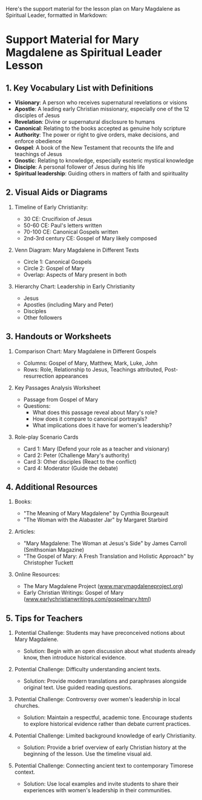 Here's the support material for the lesson plan on Mary Magdalene as Spiritual Leader, formatted in Markdown:

# Support Material for Mary Magdalene as Spiritual Leader Lesson

## 1. Key Vocabulary List with Definitions

- **Visionary**: A person who receives supernatural revelations or visions
- **Apostle**: A leading early Christian missionary, especially one of the 12 disciples of Jesus
- **Revelation**: Divine or supernatural disclosure to humans
- **Canonical**: Relating to the books accepted as genuine holy scripture
- **Authority**: The power or right to give orders, make decisions, and enforce obedience
- **Gospel**: A book of the New Testament that recounts the life and teachings of Jesus
- **Gnostic**: Relating to knowledge, especially esoteric mystical knowledge
- **Disciple**: A personal follower of Jesus during his life
- **Spiritual leadership**: Guiding others in matters of faith and spirituality

## 2. Visual Aids or Diagrams

1. Timeline of Early Christianity:
   - 30 CE: Crucifixion of Jesus
   - 50-60 CE: Paul's letters written
   - 70-100 CE: Canonical Gospels written
   - 2nd-3rd century CE: Gospel of Mary likely composed

2. Venn Diagram: Mary Magdalene in Different Texts
   - Circle 1: Canonical Gospels
   - Circle 2: Gospel of Mary
   - Overlap: Aspects of Mary present in both

3. Hierarchy Chart: Leadership in Early Christianity
   - Jesus
   - Apostles (including Mary and Peter)
   - Disciples
   - Other followers

## 3. Handouts or Worksheets

1. Comparison Chart: Mary Magdalene in Different Gospels
   - Columns: Gospel of Mary, Matthew, Mark, Luke, John
   - Rows: Role, Relationship to Jesus, Teachings attributed, Post-resurrection appearances

2. Key Passages Analysis Worksheet
   - Passage from Gospel of Mary
   - Questions:
     * What does this passage reveal about Mary's role?
     * How does it compare to canonical portrayals?
     * What implications does it have for women's leadership?

3. Role-play Scenario Cards
   - Card 1: Mary (Defend your role as a teacher and visionary)
   - Card 2: Peter (Challenge Mary's authority)
   - Card 3: Other disciples (React to the conflict)
   - Card 4: Moderator (Guide the debate)

## 4. Additional Resources

1. Books:
   - "The Meaning of Mary Magdalene" by Cynthia Bourgeault
   - "The Woman with the Alabaster Jar" by Margaret Starbird

2. Articles:
   - "Mary Magdalene: The Woman at Jesus's Side" by James Carroll (Smithsonian Magazine)
   - "The Gospel of Mary: A Fresh Translation and Holistic Approach" by Christopher Tuckett

3. Online Resources:
   - The Mary Magdalene Project (www.marymagdaleneproject.org)
   - Early Christian Writings: Gospel of Mary (www.earlychristianwritings.com/gospelmary.html)

## 5. Tips for Teachers

1. Potential Challenge: Students may have preconceived notions about Mary Magdalene.
   - Solution: Begin with an open discussion about what students already know, then introduce historical evidence.

2. Potential Challenge: Difficulty understanding ancient texts.
   - Solution: Provide modern translations and paraphrases alongside original text. Use guided reading questions.

3. Potential Challenge: Controversy over women's leadership in local churches.
   - Solution: Maintain a respectful, academic tone. Encourage students to explore historical evidence rather than debate current practices.

4. Potential Challenge: Limited background knowledge of early Christianity.
   - Solution: Provide a brief overview of early Christian history at the beginning of the lesson. Use the timeline visual aid.

5. Potential Challenge: Connecting ancient text to contemporary Timorese context.
   - Solution: Use local examples and invite students to share their experiences with women's leadership in their communities.